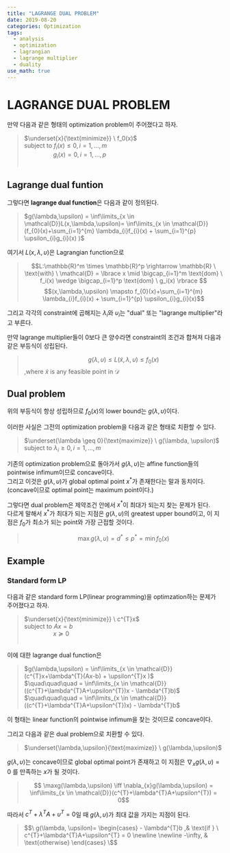 ```yaml
---
title: "LAGRANGE DUAL PROBLEM"
date: 2019-08-20
categories: Optimization
tags:
  - analysis
  - optimization
  - lagrangian
  - lagrange multiplier
  - duality
use_math: true
---
```


# LAGRANGE DUAL PROBLEM

만약 다음과 같은 형태의 optimization problem이 주어졌다고 하자.
>$\underset{x}{\text{minimize}} \  f_0(x)$<br>
$\text{subject to} \ f_i(x) \leq 0 , i=1,...,m$<br>
$\qquad\qquad\  g_i(x) = 0 , i=1,...,p$<br><br>

## Lagrange dual funtion
그렇다면 **lagrange dual function**은 다음과 같이 정의된다.

>$g(\lambda,\upsilon) = \inf\limits_{x \in \mathcal{D}}L(x,\lambda,\upsilon)= \inf\limits_{x \in \mathcal{D}}(f_{0}(x)+\sum_{i=1}^{m} \lambda_{i}f_{i}(x) + \sum_{i=1}^{p} \upsilon_{i}g_{i}(x) )$

여기서 $L(x,\lambda,\upsilon)$은 Lagrangian function으로<br> 
>$$L:\mathbb{R}^m \times \mathbb{R}^p \rightarrow \mathbb{R} \ \text{with} \ \mathcal{D} = \lbrace x \mid \bigcap_{i=1}^m \text{dom} \ f_i(x) \wedge \bigcap_{i=1}^p \text{dom} \ g_i(x) \rbrace $$
$$(x,\lambda,\upsilon) \mapsto f_{0}(x)+\sum_{i=1}^{m} \lambda_{i}f_{i}(x) + \sum_{i=1}^{p} \upsilon_{i}g_{i}(x)$$

그리고 각각의 constraint에 곱해지는 $\lambda_{i}$와 $\upsilon_{i}$는 "dual" 또는 "lagrange multiplier"라고 부른다.

만약 lagrange multiplier들이 0보다 큰 양수라면 constraint의 조건과 합쳐져 다음과 같은 부등식이 성립된다.

>$$g(\lambda, \upsilon) \leq L(\widetilde{x},\lambda,\upsilon) \leq f_{0}(x)$$
,where $\widetilde{x}$ is any feasible point in $\mathcal{D}$

## Dual problem
위의 부등식이 항상 성립하므로 $f_{0}(x)$의 lower bound는 $g(\lambda, \upsilon)$이다.<br>

이러한 사실은 그전의 optimization problem을 다음과 같은 형태로 치환할 수 있다.<br>

>$\underset{\lambda \geq 0}{\text{maximize}} \  g(\lambda, \upsilon)$<br>
$\text{subject to} \ \lambda_{i} \geq 0 , i=1,...,m$<br>

기존의 optimization problem으로 돌아가서
$g(\lambda, \upsilon)$는 affine function들의 pointwise infimum이므로 concave이다.<br>
그리고 이것은 $g(\lambda, \upsilon)$가 global optimal point $x^{\ast}$가 존재한다는 말과 동치이다.<br>
(concave이므로 optimal point는 maximum point이다.)

그렇다면 dual problem은 제약조건 안에서 $x^{\ast}$이 최대가 되는지 찾는 문제가 된다.<br>
다르게 말해서 $x^{\ast}$가 최대가 되는 지점은 $g(\lambda, \upsilon)$의 greatest upper bound이고, 이 지점은 $f_{0}$가 최소가 되는 point와 가장 근접할 것이다.

> $$\max g(\lambda, \upsilon) = d^{\ast} \leq p^{\ast} = \min f_{0}(x)$$

## Example

### Standard form LP

다음과 같은 standard form LP(linear programming)을 optimzation하는 문제가 주어졌다고 하자.
>$\underset{x}{\text{minimize}} \  c^{T}x$<br>
$\text{subject to} \ Ax = b$<br>
$\qquad\qquad\  x \succeq 0$<br><br>

이에 대한 lagrange dual function은

>$g(\lambda,\upsilon) = \inf\limits_{x \in \mathcal{D}}(c^{T}x+\lambda^{T}(Ax-b) + \upsilon^{T}x )$<br>
$\quad\quad\quad = \inf\limits_{x \in \mathcal{D}}((c^{T}+\lambda^{T}A+\upsilon^{T})x - \lambda^{T}b)$<br>
$\quad\quad\quad = \inf\limits_{x \in \mathcal{D}}((c^{T}+\lambda^{T}A+\upsilon^{T})x) - \lambda^{T}b$

이 형태는 linear function의 pointwise infimum을 찾는 것이므로 concave이다.

그리고 다음과 같은 dual problem으로 치환할 수 있다.
>$\underset{\lambda,\upsilon}{\text{maximize}} \  g(\lambda,\upsilon)$<br>

$g(\lambda, \upsilon)$는 concave이므로 global optimal point가 존재하고 이 지점은 $\nabla_{x}g(\lambda,\upsilon) = 0$ 를 만족하는 $x$가 될 것이다.<br>

> $$ \maxg(\lambda,\upsilon) \iff \nabla_{x}g(\lambda,\upsilon) = \inf\limits_{x \in \mathcal{D}}(c^{T}+\lambda^{T}A+\upsilon^{T}) = 0$$

따라서 $c^{T}+\lambda^{T}A+\upsilon^{T} = 0$일 때 $g(\lambda,\upsilon)$가 최대 값을 가지는 지점이 된다.

>$$\
    g(\lambda, \upsilon)= 
\begin{cases}
    - \lambda^{T}b ,& \text{if } \ c^{T}+\lambda^{T}A+\upsilon^{T} = 0
    \newline 
    \newline 
    -\infty,              & \text{otherwise}
\end{cases}
\$$
